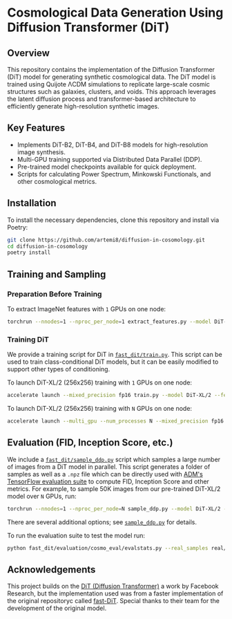 # Cosmological Data Generation Using Diffusion Transformer (DiT) 
## Overview 
This repository contains the implementation of the Diffusion Transformer (DiT) model for generating synthetic cosmological data. The DiT model is trained using Quijote ΛCDM simulations to replicate large-scale cosmic structures such as galaxies, clusters, and voids. This approach leverages the latent diffusion process and transformer-based architecture to efficiently generate high-resolution synthetic images.

## Key Features
- Implements DiT-B2, DiT-B4, and DiT-B8 models for high-resolution image synthesis.
- Multi-GPU training supported via Distributed Data Parallel (DDP).
- Pre-trained model checkpoints available for quick deployment.
- Scripts for calculating Power Spectrum, Minkowski Functionals, and other cosmological metrics.

## Installation
To install the necessary dependencies, clone this repository and install via Poetry:
```bash
git clone https://github.com/artemi8/diffusion-in-cosomology.git
cd diffusion-in-cosomology
poetry install
```

## Training and Sampling
### Preparation Before Training
To extract ImageNet features with `1` GPUs on one node:

```bash
torchrun --nnodes=1 --nproc_per_node=1 extract_features.py --model DiT-XL/2 --data-path /path/to/imagenet/train --features-path /path/to/store/features
```

### Training DiT
We provide a training script for DiT in [`fast_dit/train.py`](train.py). This script can be used to train class-conditional 
DiT models, but it can be easily modified to support other types of conditioning. 

To launch DiT-XL/2 (256x256) training with `1` GPUs on one node:

```bash
accelerate launch --mixed_precision fp16 train.py --model DiT-XL/2 --features-path /path/to/store/features
```

To launch DiT-XL/2 (256x256) training with `N` GPUs on one node:
```bash
accelerate launch --multi_gpu --num_processes N --mixed_precision fp16 train.py --model DiT-XL/2 --features-path /path/to/store/features
```

## Evaluation (FID, Inception Score, etc.)

We include a [`fast_dit/sample_ddp.py`](sample_ddp.py) script which samples a large number of images from a DiT model in parallel. This script 
generates a folder of samples as well as a `.npz` file which can be directly used with [ADM's TensorFlow
evaluation suite](https://github.com/openai/guided-diffusion/tree/main/evaluations) to compute FID, Inception Score and
other metrics. For example, to sample 50K images from our pre-trained DiT-XL/2 model over `N` GPUs, run:

```bash
torchrun --nnodes=1 --nproc_per_node=N sample_ddp.py --model DiT-XL/2 --num-fid-samples 50000
```

There are several additional options; see [`sample_ddp.py`](sample_ddp.py) for details.

To run the evaluation suite to test the model run:

```bash
python fast_dit/evaluation/cosmo_eval/evalstats.py --real_samples real/data/path/folder --gen_samples genereated/data/path/folder --save_path save/path/folder/ --pixel_min 10 --pixel_max 150 --num_samples 5000 --box_size 1000 --MAS CIC
```


## Acknowledgements
This project builds on the [DiT (Diffusion Transformer)](https://github.com/facebookresearch/DiT) a work by Facebook Research, but the implementation used was from a faster implementation of the original repositoryc called [fast-DiT](https://github.com/chuanyangjin/fast-DiT). Special thanks to their team for the development of the original model. 